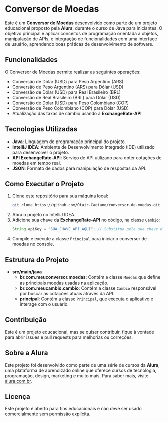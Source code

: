 # Conversor de Moedas

Este é um **Conversor de Moedas** desenvolvido como parte de um projeto educacional proposto pela **Alura**, durante o curso de Java para iniciantes.
O objetivo principal é aplicar conceitos de programação orientada a objetos, manipulação de APIs, e integração de funcionalidades com uma interface de usuário, 
aprendendo boas práticas de desenvolvimento de software.

## Funcionalidades

O Conversor de Moedas permite realizar as seguintes operações:
- Conversão de Dólar (USD) para Peso Argentino (ARS)
- Conversão de Peso Argentino (ARS) para Dólar (USD)
- Conversão de Dólar (USD) para Real Brasileiro (BRL)
- Conversão de Real Brasileiro (BRL) para Dólar (USD)
- Conversão de Dólar (USD) para Peso Colombiano (COP)
- Conversão de Peso Colombiano (COP) para Dólar (USD)
- Atualização das taxas de câmbio usando a **ExchangeRate-API**

## Tecnologias Utilizadas

- **Java**: Linguagem de programação principal do projeto.
- **IntelliJ IDEA**: Ambiente de Desenvolvimento Integrado (IDE) utilizado para desenvolver o projeto.
- **API ExchangeRate-API**: Serviço de API utilizado para obter cotações de moedas em tempo real.
- **JSON**: Formato de dados para manipulação de respostas da API.

## Como Executar o Projeto

1. Clone este repositório para sua máquina local:
    ```bash
    git clone https://github.com/Otair-Caetano/conversor-de-moedas.git
    ```
2. Abra o projeto no IntelliJ IDEA.
3. Adicione sua chave da **ExchangeRate-API** no código, na classe `Cambio`:
    ```java
    String apiKey = "SUA_CHAVE_API_AQUI"; // Substitua pela sua chave da API
    ```
4. Compile e execute a classe `Principal` para iniciar o conversor de moedas no console.

## Estrutura do Projeto

- **src/main/java**
  - **br.com.meuconversor.moedas**: Contém a classe `Moedas` que define as principais moedas usadas na aplicação.
  - **br.com.meucambio.cambio**: Contém a classe `Cambio` responsável por buscar as cotações atuais através da API.
  - **principal**: Contém a classe `Principal`, que executa o aplicativo e interage com o usuário.

## Contribuição

Este é um projeto educacional, mas se quiser contribuir, fique à vontade para abrir issues e pull requests para melhorias ou correções.

## Sobre a Alura

Este projeto foi desenvolvido como parte de uma série de cursos da **Alura**, uma plataforma de aprendizado online que oferece cursos de tecnologia, programação, design, marketing e muito mais.
Para saber mais, visite [alura.com.br](https://www.alura.com.br).

## Licença

Este projeto é aberto para fins educacionais e não deve ser usado comercialmente sem permissão explícita.

